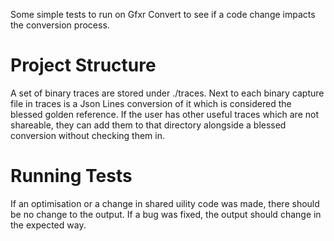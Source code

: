 Some simple tests to run on Gfxr Convert to see if a code change impacts the
conversion process.

# Project Structure

A set of binary traces are stored under ./traces.
Next to each binary capture file in traces is a Json Lines conversion of it
which is considered the blessed golden reference.
If the user has other useful traces which are not shareable, they can add them
to that directory alongside a blessed conversion without checking them in.

# Running Tests
If an optimisation or a change in shared uility code was made, there should be no change to the output.
If a bug was fixed, the output should change in the expected way.
